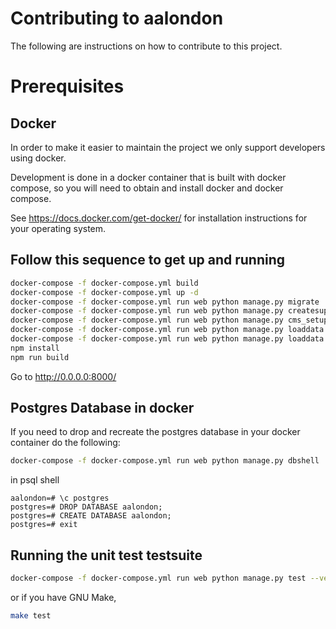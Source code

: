 # Contributing to aalondon

The following are instructions on how to contribute to this project.

# Prerequisites

## Docker

In order to make it easier to maintain the project we only support developers using
docker. 

Development is done in a docker container that is built with docker compose, so
you will need to obtain and install docker and docker compose.

See <https://docs.docker.com/get-docker/> for installation instructions for
your operating system.

## Follow this sequence to get up and running

```bash
docker-compose -f docker-compose.yml build
docker-compose -f docker-compose.yml up -d
docker-compose -f docker-compose.yml run web python manage.py migrate
docker-compose -f docker-compose.yml run web python manage.py createsuperuser
docker-compose -f docker-compose.yml run web python manage.py cms_setup
docker-compose -f docker-compose.yml run web python manage.py loaddata physical_meetings
docker-compose -f docker-compose.yml run web python manage.py loaddata online_meetings
npm install
npm run build
```
Go to http://0.0.0.0:8000/

## Postgres Database in docker

If you need to drop and recreate the postgres database in your docker container do the following:

```bash
docker-compose -f docker-compose.yml run web python manage.py dbshell
```
in psql shell

```psql
aalondon=# \c postgres
postgres=# DROP DATABASE aalondon;
postgres=# CREATE DATABASE aalondon;
postgres=# exit
```

## Running the unit test testsuite

```bash
docker-compose -f docker-compose.yml run web python manage.py test --verbosity=2
```

or if you have GNU Make,

```bash
make test
```
